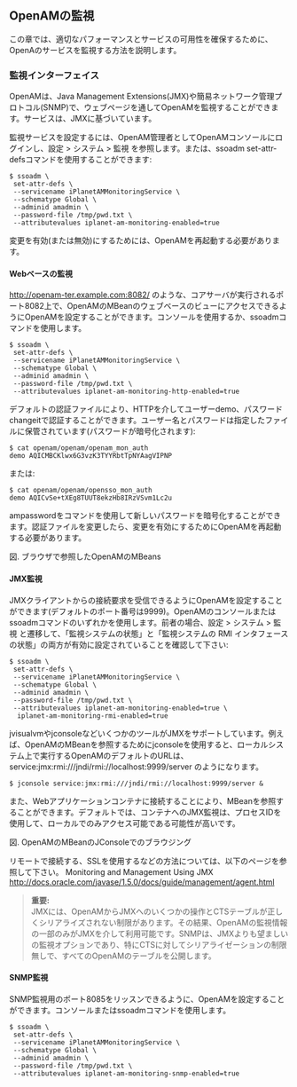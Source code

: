 ## OpenAMの監視

この章では、適切なパフォーマンスとサービスの可用性を確保するために、OpenAのサービスを監視する方法を説明します。

### 監視インターフェイス

OpenAMは、Java Management Extensions(JMX)や簡易ネットワーク管理プロトコル(SNMP)で、ウェブページを通してOpenAMを監視することができます。サービスは、JMXに基づいています。

監視サービスを設定するには、OpenAM管理者としてOpenAMコンソールにログインし、設定 > システム > 監視 を参照します。または、ssoadm set-attr-defsコマンドを使用することができます:

```
$ ssoadm \
 set-attr-defs \
 --servicename iPlanetAMMonitoringService \
 --schematype Global \
 --adminid amadmin \
 --password-file /tmp/pwd.txt \
 --attributevalues iplanet-am-monitoring-enabled=true
```

変更を有効(または無効)にするためには、OpenAMを再起動する必要があります。

#### Webベースの監視

http://openam-ter.example.com:8082/ のような、コアサーバが実行されるポート8082上で、OpenAMのMBeanのウェブベースのビューにアクセスできるようにOpenAMを設定することができます。コンソールを使用するか、ssoadmコマンドを使用します。

```
$ ssoadm \
 set-attr-defs \
 --servicename iPlanetAMMonitoringService \
 --schematype Global \
 --adminid amadmin \
 --password-file /tmp/pwd.txt \
 --attributevalues iplanet-am-monitoring-http-enabled=true
```

デフォルトの認証ファイルにより、HTTPを介してユーザーdemo、パスワードchangeitで認証することができます。ユーザー名とパスワードは指定したファイルに保管されています(パスワードが暗号化されます):

```
$ cat openam/openam/openam_mon_auth
demo AQICMBCKlwx6G3vzK3TYYRbtTpNYAagVIPNP
```

または:

```
$ cat openam/openam/opensso_mon_auth
demo AQICvSe+tXEg8TUUT8ekzHb8IRzVSvm1Lc2u
```

ampasswordをコマンドを使用して新しいパスワードを暗号化することができます。認証ファイルを変更したら、変更を有効にするためにOpenAMを再起動する必要があります。

図. ブラウザで参照したOpenAMのMBeans

#### JMX監視

JMXクライアントからの接続要求を受信できるようにOpenAMを設定することができます(デフォルトのポート番号は9999)。OpenAMのコンソールまたはssoadmコマンドのいずれかを使用します。前者の場合、設定 > システム > 監視 と遷移して、「監視システムの状態」と「監視システムの RMI インタフェースの状態」の両方が有効に設定されていることを確認して下さい:

```
$ ssoadm \
 set-attr-defs \
 --servicename iPlanetAMMonitoringService \
 --schematype Global \
 --adminid amadmin \
 --password-file /tmp/pwd.txt \
 --attributevalues iplanet-am-monitoring-enabled=true \
  iplanet-am-monitoring-rmi-enabled=true
```

jvisualvmやjconsoleなどいくつかのツールがJMXをサポートしています。例えば、OpenAMのMBeanを参照するためにjconsoleを使用すると、ローカルシステム上で実行するOpenAMのデフォルトのURLは、service:jmx:rmi:///jndi/rmi://localhost:9999/server のようになります。

```
$ jconsole service:jmx:rmi:///jndi/rmi://localhost:9999/server &
```

また、Webアプリケーションコンテナに接続することにより、MBeanを参照することができます。デフォルトでは、コンテナへのJMX監視は、プロセスIDを使用して、ローカルでのみアクセス可能である可能性が高いです。

図. OpenAMのMBeanのJConsoleでのブラウジング

リモートで接続する、SSLを使用するなどの方法については、以下のページを参照して下さい。 
Monitoring and Management Using JMX
http://docs.oracle.com/javase/1.5.0/docs/guide/management/agent.html

> **重要:**  
> JMXには、OpenAMからJMXへのいくつかの操作とCTSテーブルが正しくシリアライズされない制限があります。その結果、OpenAMの監視情報の一部のみがJMXを介して利用可能です。SNMPは、JMXよりも望ましいの監視オプションであり、特にCTSに対してシリアライゼーションの制限無しで、すべてのOpenAMのテーブルを公開します。

#### SNMP監視

SNMP監視用のポート8085をリッスンできるように、OpenAMを設定することができます。コンソールまたはssoadmコマンドを使用します。

```
$ ssoadm \
 set-attr-defs \
 --servicename iPlanetAMMonitoringService \
 --schematype Global \
 --adminid amadmin \
 --password-file /tmp/pwd.txt \
 --attributevalues iplanet-am-monitoring-snmp-enabled=true
```
